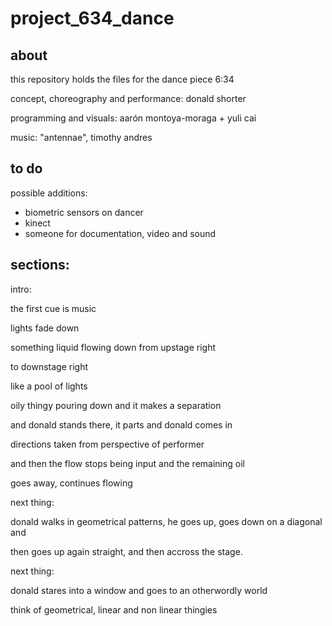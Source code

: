 # project_634_dance

## about

this repository holds the files for the dance piece 6:34

concept, choreography and performance: donald shorter

programming and visuals: aarón montoya-moraga + yuli cai

music: "antennae", timothy andres

## to do

possible additions:
* biometric sensors on dancer
* kinect
* someone for documentation, video and sound

## sections:

intro:

the first cue is music

lights fade down

something liquid flowing down from upstage right

to downstage right

like a pool of lights

oily thingy pouring down and it makes a separation

and donald stands there, it parts and donald comes in

directions taken from perspective of performer

and then the flow stops being input and the remaining oil

goes away, continues flowing

next thing:

donald walks in geometrical patterns, he goes up, goes down on a diagonal and

then goes up again straight, and then accross the stage.

next thing:

donald stares into a window and goes to an otherwordly world

think of geometrical, linear and non linear thingies
